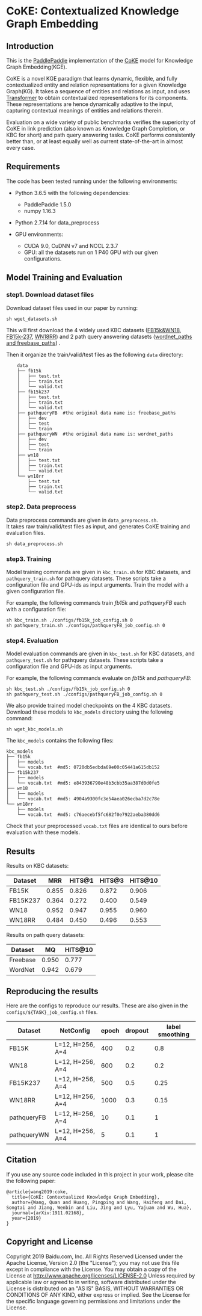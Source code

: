 # CoKE: Contextualized Knowledge Graph Embedding
## Introduction

This is the [PaddlePaddle](https://www.paddlepaddle.org.cn/) implementation of the [CoKE](https://arxiv.org/abs/1911.02168) model for Knowledge Graph Embedding(KGE).

CoKE is a novel KGE paradigm that learns dynamic, flexible, and fully contextualized entity and relation representations for a given Knowledge Graph(KG).
It takes a sequence of entities and relations as input, and uses [Transformer](https://arxiv.org/abs/1706.03762) to obtain contextualized representations for its components.
These representations are hence dynamically adaptive to the input, capturing contextual meanings of entities and relations therein.

Evaluation on a wide variety of public benchmarks verifies the superiority of CoKE in link prediction (also known as Knowledge Graph Completion, or KBC for short) and path query answering tasks.
CoKE performs consistently better than, or at least equally well as current state-of-the-art in almost every case.


## Requirements
The code has been tested running under the following environments:
- Python 3.6.5 with the following dependencies:
    -  PaddlePaddle 1.5.0
    -  numpy 1.16.3
- Python 2.7.14 for data_preprocess

- GPU environments:
    - CUDA 9.0, CuDNN v7 and NCCL 2.3.7
    - GPU: all the datasets run on 1 P40 GPU with our given configurations.  


## Model Training and Evaluation

### step1. Download dataset files
Download dataset files used in our paper by running:

```
sh wget_datasets.sh
```

This will first download the 4 widely used KBC datasets ([FB15k&WN18](http://papers.nips.cc/paper/5071-translating-embeddings-for-modeling-multi-relational-data.pdf),
[FB15k-237](https://www.aclweb.org/anthology/W15-4007/),
[WN18RR](https://arxiv.org/abs/1707.01476))
and 2 path query answering datasets ([wordnet_paths and freebase_paths](https://arxiv.org/abs/1506.01094)) .

Then it organize the train/valid/test files as the following `data` directory:

```
    data
    ├── fb15k
    │   ├── test.txt
    │   ├── train.txt
    │   └── valid.txt
    ├── fb15k237
    │   ├── test.txt
    │   ├── train.txt
    │   └── valid.txt
    ├── pathqueryFB  #the original data name is: freebase_paths
    │   ├── dev
    │   ├── test
    │   └── train
    ├── pathqueryWN  #the original data name is: wordnet_paths
    │   ├── dev
    │   ├── test
    │   └── train
    ├── wn18
    │   ├── test.txt
    │   ├── train.txt
    │   └── valid.txt
    └── wn18rr
        ├── test.txt
        ├── train.txt
        └── valid.txt
```

### step2. Data preprocess
Data preprocess commands are given in `data_preprocess.sh`.  
It takes raw train/valid/test files as input, and generates CoKE training and evaluation files.

```
sh data_preprocess.sh
```

### step3. Training

Model training commands are given in `kbc_train.sh` for KBC datasets, and `pathquery_train.sh` for pathquery datasets.
These scripts take a configuration file and GPU-ids as input arguments.
Train the model with a given configuration file.

For example, the following commands train *fb15k* and *pathqueryFB* each with a configuration file:

```
sh kbc_train.sh ./configs/fb15k_job_config.sh 0
sh pathquery_train.sh ./configs/pathqueryFB_job_config.sh 0
```


### step4. Evaluation
Model evaluation commands are given in `kbc_test.sh` for KBC datasets, and `pathquery_test.sh` for pathquery datasets.
These scripts take a configuration file and GPU-ids as input arguments.

For example, the following commands evaluate on *fb15k* and *pathqueryFB*:

```
sh kbc_test.sh ./configs/fb15k_job_config.sh 0
sh pathquery_test.sh ./configs/pathqueryFB_job_config.sh 0
```

We also provide trained model checkpoints on the 4 KBC datasets. Download these models to `kbc_models` directory using the following command:


```
sh wget_kbc_models.sh
```

The `kbc_models` contains the following files:

```
kbc_models
├── fb15k
│   ├── models
│   └── vocab.txt  #md5: 0720db5edbda69e00c05441a615db152
├── fb15k237
│   ├── models
│   └── vocab.txt  #md5: e843936790e48b3cbb35aa387d0d0fe5
├── wn18
│   ├── models
│   └── vocab.txt  #md5: 4904a9300fc3e54aea026ecba7d2c78e
└── wn18rr
    ├── models
    └── vocab.txt  #md5: c76aecebf5fc682f0e7922aeba380dd6
```

Check that your preprocessed `vocab.txt` files are identical to ours before evaluation with these models.


## Results
Results on KBC datasets:

|Dataset | MRR | HITS@1 |  HITS@3 | HITS@10 |
|---|---|---|---|---|
|FB15K | 0.855 | 0.826 |0.872 |    0.906 |
|FB15K237| 0.364 | 0.272 | 0.400 | 0.549 |
|WN18| 0.952 | 0.947 |0.955 | 0.960|
|WN18RR| 0.484 | 0.450 | 0.496 | 0.553 |

Results on path query datasets:

|Dataset | MQ | HITS@10 |
|---|---|---|
|Freebase | 0.950  | 0.777 |
|WordNet |0.942 | 0.679 |

## Reproducing the results

Here are the configs to reproduce our results.
These are also given in the `configs/${TASK}_job_config.sh` files.

| Dataset | NetConfig |  epoch | dropout | label smoothing|
|---|---|---|---|---|
|FB15K| L=12, H=256, A=4|  400 | 0.2 | 0.8 |
|WN18| L=12, H=256, A=4|  600 | 0.2 | 0.2 |
|FB15K237| L=12, H=256, A=4|  500 | 0.5 | 0.25 |
|WN18RR| L=12, H=256, A=4|  1000 |0.3 | 0.15 |
|pathqueryFB | L=12, H=256, A=4 | 10 | 0.1 | 1|
|pathqueryWN | L=12, H=256, A=4 | 5 | 0.1 | 1 |

## Citation
If you use any source code included in this project in your work, please cite the following paper:

```
@article{wang2019:coke,
  title={CoKE: Contextualized Knowledge Graph Embedding},
  author={Wang, Quan and Huang, Pingping and Wang, Haifeng and Dai, Songtai and Jiang, Wenbin and Liu, Jing and Lyu, Yajuan and Wu, Hua},
  journal={arXiv:1911.02168},
  year={2019}
}
```

## Copyright and License
Copyright 2019 Baidu.com, Inc. All Rights Reserved Licensed under the Apache License, Version 2.0 (the "License"); you may not use this file except in compliance with the License. You may obtain a copy of the License at http://www.apache.org/licenses/LICENSE-2.0 Unless required by applicable law or agreed to in writing, software distributed under the License is distributed on an "AS IS" BASIS, WITHOUT WARRANTIES OR CONDITIONS OF ANY KIND, either express or implied. See the License for the specific language governing permissions and limitations under the License.
